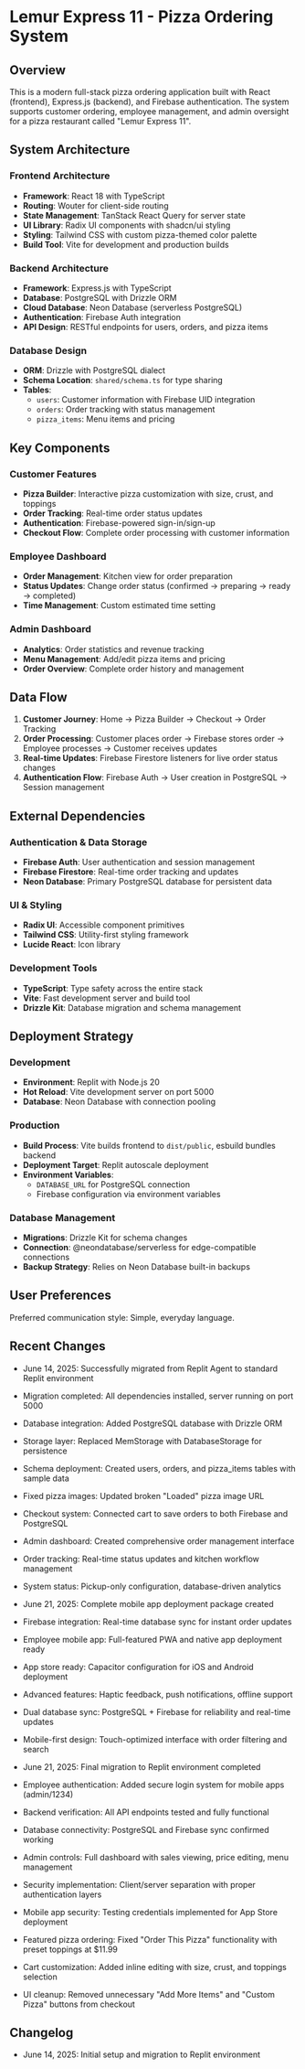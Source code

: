 # Lemur Express 11 - Pizza Ordering System

## Overview

This is a modern full-stack pizza ordering application built with React (frontend), Express.js (backend), and Firebase authentication. The system supports customer ordering, employee management, and admin oversight for a pizza restaurant called "Lemur Express 11".

## System Architecture

### Frontend Architecture
- **Framework**: React 18 with TypeScript
- **Routing**: Wouter for client-side routing
- **State Management**: TanStack React Query for server state
- **UI Library**: Radix UI components with shadcn/ui styling
- **Styling**: Tailwind CSS with custom pizza-themed color palette
- **Build Tool**: Vite for development and production builds

### Backend Architecture
- **Framework**: Express.js with TypeScript
- **Database**: PostgreSQL with Drizzle ORM
- **Cloud Database**: Neon Database (serverless PostgreSQL)
- **Authentication**: Firebase Auth integration
- **API Design**: RESTful endpoints for users, orders, and pizza items

### Database Design
- **ORM**: Drizzle with PostgreSQL dialect
- **Schema Location**: `shared/schema.ts` for type sharing
- **Tables**: 
  - `users`: Customer information with Firebase UID integration
  - `orders`: Order tracking with status management
  - `pizza_items`: Menu items and pricing

## Key Components

### Customer Features
- **Pizza Builder**: Interactive pizza customization with size, crust, and toppings
- **Order Tracking**: Real-time order status updates
- **Authentication**: Firebase-powered sign-in/sign-up
- **Checkout Flow**: Complete order processing with customer information

### Employee Dashboard
- **Order Management**: Kitchen view for order preparation
- **Status Updates**: Change order status (confirmed → preparing → ready → completed)
- **Time Management**: Custom estimated time setting

### Admin Dashboard
- **Analytics**: Order statistics and revenue tracking
- **Menu Management**: Add/edit pizza items and pricing
- **Order Overview**: Complete order history and management

## Data Flow

1. **Customer Journey**: Home → Pizza Builder → Checkout → Order Tracking
2. **Order Processing**: Customer places order → Firebase stores order → Employee processes → Customer receives updates
3. **Real-time Updates**: Firebase Firestore listeners for live order status changes
4. **Authentication Flow**: Firebase Auth → User creation in PostgreSQL → Session management

## External Dependencies

### Authentication & Data Storage
- **Firebase Auth**: User authentication and session management
- **Firebase Firestore**: Real-time order tracking and updates
- **Neon Database**: Primary PostgreSQL database for persistent data

### UI & Styling
- **Radix UI**: Accessible component primitives
- **Tailwind CSS**: Utility-first styling framework
- **Lucide React**: Icon library

### Development Tools
- **TypeScript**: Type safety across the entire stack
- **Vite**: Fast development server and build tool
- **Drizzle Kit**: Database migration and schema management

## Deployment Strategy

### Development
- **Environment**: Replit with Node.js 20
- **Hot Reload**: Vite development server on port 5000
- **Database**: Neon Database with connection pooling

### Production
- **Build Process**: Vite builds frontend to `dist/public`, esbuild bundles backend
- **Deployment Target**: Replit autoscale deployment
- **Environment Variables**: 
  - `DATABASE_URL` for PostgreSQL connection
  - Firebase configuration via environment variables

### Database Management
- **Migrations**: Drizzle Kit for schema changes
- **Connection**: @neondatabase/serverless for edge-compatible connections
- **Backup Strategy**: Relies on Neon Database built-in backups

## User Preferences

Preferred communication style: Simple, everyday language.

## Recent Changes

- June 14, 2025: Successfully migrated from Replit Agent to standard Replit environment
- Migration completed: All dependencies installed, server running on port 5000
- Database integration: Added PostgreSQL database with Drizzle ORM
- Storage layer: Replaced MemStorage with DatabaseStorage for persistence
- Schema deployment: Created users, orders, and pizza_items tables with sample data
- Fixed pizza images: Updated broken "Loaded" pizza image URL
- Checkout system: Connected cart to save orders to both Firebase and PostgreSQL
- Admin dashboard: Created comprehensive order management interface
- Order tracking: Real-time status updates and kitchen workflow management
- System status: Pickup-only configuration, database-driven analytics

- June 21, 2025: Complete mobile app deployment package created
- Firebase integration: Real-time database sync for instant order updates
- Employee mobile app: Full-featured PWA and native app deployment ready
- App store ready: Capacitor configuration for iOS and Android deployment
- Advanced features: Haptic feedback, push notifications, offline support
- Dual database sync: PostgreSQL + Firebase for reliability and real-time updates
- Mobile-first design: Touch-optimized interface with order filtering and search

- June 21, 2025: Final migration to Replit environment completed
- Employee authentication: Added secure login system for mobile apps (admin/1234)
- Backend verification: All API endpoints tested and fully functional
- Database connectivity: PostgreSQL and Firebase sync confirmed working
- Admin controls: Full dashboard with sales viewing, price editing, menu management
- Security implementation: Client/server separation with proper authentication layers
- Mobile app security: Testing credentials implemented for App Store deployment
- Featured pizza ordering: Fixed "Order This Pizza" functionality with preset toppings at $11.99
- Cart customization: Added inline editing with size, crust, and toppings selection
- UI cleanup: Removed unnecessary "Add More Items" and "Custom Pizza" buttons from checkout

## Changelog

- June 14, 2025: Initial setup and migration to Replit environment